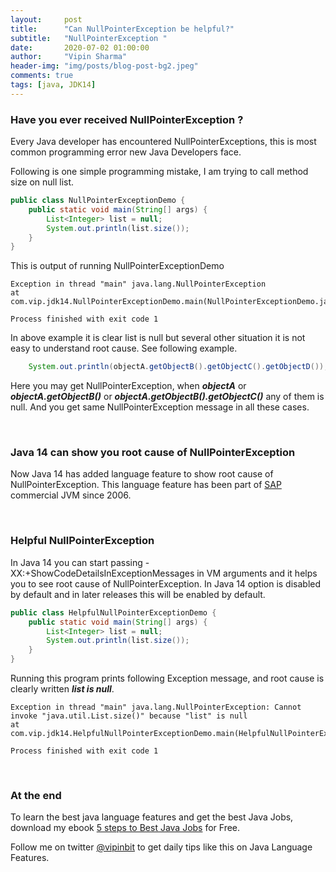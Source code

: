 ```yaml
---
layout:     post
title:      "Can NullPointerException be helpful?"
subtitle:   "NullPointerException "
date:       2020-07-02 01:00:00
author:     "Vipin Sharma"
header-img: "img/posts/blog-post-bg2.jpeg"
comments: true
tags: [java, JDK14]
---
```


### Have you ever received NullPointerException ?
Every Java developer has encountered NullPointerExceptions, this is most common programming error new Java Developers face.

Following is one simple programming mistake, I am trying to call method size on null list.

```java
public class NullPointerExceptionDemo {
    public static void main(String[] args) {
        List<Integer> list = null;
        System.out.println(list.size());
    }
}
```

This is output of running NullPointerExceptionDemo

```
Exception in thread "main" java.lang.NullPointerException
at com.vip.jdk14.NullPointerExceptionDemo.main(NullPointerExceptionDemo.java:8)

Process finished with exit code 1
```

In above example it is clear list is null but several other situation it is not easy to understand root cause. See following example.

```java
    System.out.println(objectA.getObjectB().getObjectC().getObjectD());
```
Here you may get NullPointerException, when ***objectA*** or ***objectA.getObjectB()*** or ***objectA.getObjectB().getObjectC()*** any of them is null. And you get same NullPointerException message in all these cases.

<br>

### Java 14 can show you root cause of NullPointerException

Now Java 14 has added language feature to show root cause of NullPointerException.
This language feature has been part of [SAP](https://twitter.com/SweetSapMachine) commercial JVM since 2006.


<br>

### Helpful NullPointerException

In Java 14 you can start passing -XX:+ShowCodeDetailsInExceptionMessages in VM arguments and it helps you to see root cause of NullPointerException.
In Java 14 option is disabled by default and in later releases this will be enabled by default.

```java
public class HelpfulNullPointerExceptionDemo {
    public static void main(String[] args) {
        List<Integer> list = null;
        System.out.println(list.size());
    }
}
```
Running this program prints following Exception message, and root cause is clearly written ***list is null***.

```
Exception in thread "main" java.lang.NullPointerException: Cannot invoke "java.util.List.size()" because "list" is null
at com.vip.jdk14.HelpfulNullPointerExceptionDemo.main(HelpfulNullPointerExceptionDemo.java:8)

Process finished with exit code 1
```

<br>

### At the end

To learn the best java language features and get the best Java Jobs, download my ebook [5 steps to Best Java Jobs](https://jfeatures.com/) for Free.

Follow me on twitter [@vipinbit](https://twitter.com/vipinbit) to get daily tips like this on Java Language Features.
